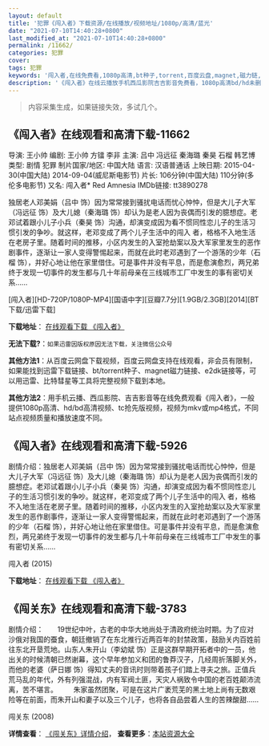 ```yaml
---
layout: default
title: '犯罪《闯入者》下载资源/在线播放/视频地址/1080p/高清/蓝光'
date: "2021-07-10T14:40:28+0800"
last_modified_at: "2021-07-10T14:40:28+0800"
permalink: /11662/
categories: 犯罪
cover:
tags: 犯罪
keywords: '闯入者,在线免费看,1080p高清,bt种子,torrent,百度云盘,magnet,磁力链,迅雷下载资源'
description: '《闯入者》在线云播放手机西瓜影院吉吉影音免费看，1080p高清bd/hd未删减完整版和tc抢先枪版，mkv/mp4格式，附带bt/torrent种子、magnet/磁力链、百度云盘、网盘资源迅雷下载链接'
---
```


>内容采集生成，如果链接失效，多试几个。


## 《闯入者》在线观看和高清下载-11662

导演: 王小帅 编剧: 王小帅 方镭 李非 主演: 吕中 冯远征 秦海璐 秦昊 石榴 韩艺博 类型: 剧情 犯罪 制片国家/地区: 中国大陆 语言: 汉语普通话 上映日期: 2015-04-30(中国大陆) 2014-09-04(威尼斯电影节) 片长: 106分钟(中国大陆) 110分钟(多伦多电影节) 又名: 闯入者* Red Amnesia IMDb链接: tt3890278

独居老人邓美娟（吕中 饰）因为常常接到骚扰电话而忧心忡忡，但是大儿子大军（冯远征 饰）及大儿媳（秦海璐 饰）却认为是老人因为丧偶而引发的臆想症。老邓试着跟小儿子小兵（秦昊 饰）沟通，却演变成因为看不惯同性恋儿子的生活习惯引发的争吵。就这样，老邓变成了两个儿子生活中的闯入 者，格格不入地生活在老房子里。随着时间的推移，小区内发生的入室抢劫案以及大军家里发生的恶作剧事件，逐渐让一家人变得警惕起来，而就在此时老邓遇到了一个游荡的少年（石榴 饰），并好心地让他在家里借住。可是事件并没有平息，而是愈演愈烈，两兄弟终于发现一切事件的发生都与几十年前母亲在三线城市工厂中发生的事有密切关系……


[闯入者][HD-720P/1080P-MP4][国语中字][豆瓣7.7分][1.9GB/2.3GB][2014][BT下载/迅雷下载]

**下载地址**： [在线观看下载 《闯入者》](https://www.btdx8.com/torrent/red_amnesia_2014.html) 


**无法下载?**：`如果迅雷因版权原因无法下载，关注微信公众号 `

**其他方法1**：从百度云网盘下载视频，百度云网盘支持在线观看，非会员有限制，如果能找到迅雷下载链接、bt/torrent种子、magnet磁力链接、e2dk链接等，可以用迅雷、比特彗星等工具将完整视频下载到本地。

**其他方法2**：用手机云播、西瓜影院、吉吉影音等在线免费观看《闯入者》，一般提供1080p高清、hd/bd高清视频、tc抢先版视频，视频为mkv或mp4格式，不同站点视频质量和播放速度不同。


## 《闯入者》在线观看和高清下载-5926

剧情介绍：独居老人邓美娟（吕中 饰）因为常常接到骚扰电话而忧心忡忡，但是大儿子大军（冯远征 饰）及大儿媳（秦海璐 饰）却认为是老人因为丧偶而引发的臆想症。老邓试着跟小儿子小兵（秦昊 饰）沟通，却演变成因为看不惯同性恋儿子的生活习惯引发的争吵。就这样，老邓变成了两个儿子生活中的闯入 者，格格不入地生活在老房子里。随着时间的推移，小区内发生的入室抢劫案以及大军家里发生的恶作剧事件，逐渐让一家人变得警惕起来，而就在此时老邓遇到了一个游荡的少年（石榴 饰），并好心地让他在家里借住。可是事件并没有平息，而是愈演愈烈，两兄弟终于发现一切事件的发生都与几十年前母亲在三线城市工厂中发生的事有密切关系……


闯入者 (2015)

**下载地址**： [在线观看下载 《闯入者》](https://www.btbtdy.me/btdy/dy2799.html) 


## 《闯关东》在线观看和高清下载-3783

剧情介绍：　　19世纪中叶，古老的中华大地尚处于清政府统治时期。为了应对沙俄对我国的蚕食，朝廷撤销了在东北推行近两百年的封禁政策，鼓励关内百姓前往东北开垦荒地。山东人朱开山（李幼斌 饰）正是这群早期开拓者中的一员，他出关的时候清朝已然谢幕，这个早年参加义和团的鲁莽汉子，几经周折落脚关外，而他的老婆（萨日娜 饰）得知丈夫的音讯时则带着孩子们踏上寻夫之旅。正值兵荒马乱的年代，外有列强混战，内有军阀土匪，天灾人祸致令中国的老百姓颠沛流离，苦不堪言。 　　朱家虽然团聚，可是在这片广袤荒芜的黑土地上尚有无数艰险等在前面，而朱开山和妻子以及三个儿子，也将各自品尝着人生的苦辣酸甜……


闯关东 (2008)

**详情查看**： [《闯关东》详情介绍](/movie/3783/)， **查看更多**：[本站资源大全](/movie/t/all/)

